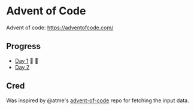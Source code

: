 # Advent of Code

Advent of code: https://adventofcode.com/

## Progress

- [Day 1](https://github.com/kotlinski/advent-of-code/tree/main/src/2021/day-01) 🌟 🌟
- [Day 2](https://github.com/kotlinski/advent-of-code/tree/main/src/2021/day-02)

## Cred

Was inspired by @atme's [advent-of-code](https://github.com/atme/advent-of-code-2021) repo for fetching the input data.
